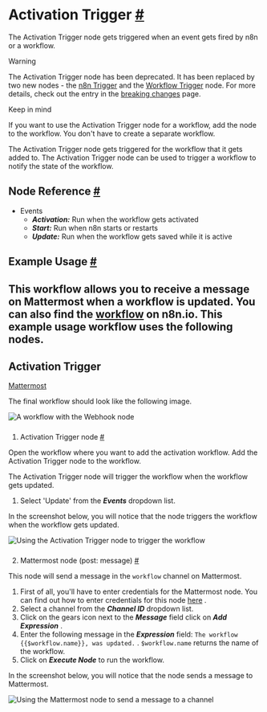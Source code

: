 


 Activation Trigger
 [#](#activation-trigger "Permanent link")
===============================================================



 The Activation Trigger node gets triggered when an event gets fired by n8n or a workflow.
 




 Warning
 



 The Activation Trigger node has been deprecated. It has been replaced by two new nodes - the
 [n8n Trigger](/integrations/builtin/core-nodes/n8n-nodes-base.n8ntrigger/) 
 and the
 [Workflow Trigger](/integrations/builtin/core-nodes/n8n-nodes-base.workflowtrigger/) 
 node. For more details, check out the entry in the
 [breaking changes](https://github.com/n8n-io/n8n/blob/master/packages/cli/BREAKING-CHANGES.md#01170) 
 page.
 





 Keep in mind
 



 If you want to use the Activation Trigger node for a workflow, add the node to the workflow. You don't have to create a separate workflow.
 




 The Activation Trigger node gets triggered for the workflow that it gets added to. The Activation Trigger node can be used to trigger a workflow to notify the state of the workflow.
 



 Node Reference
 [#](#node-reference "Permanent link")
-------------------------------------------------------


* Events
	+ ***Activation:***
	 Run when the workflow gets activated
	+ ***Start:***
	 Run when n8n starts or restarts
	+ ***Update:***
	 Run when the workflow gets saved while it is active



 Example Usage
 [#](#example-usage "Permanent link")
-----------------------------------------------------



 This workflow allows you to receive a message on Mattermost when a workflow is updated. You can also find the
 [workflow](https://n8n.io/workflows/1033) 
 on n8n.io. This example usage workflow uses the following nodes.
-
 Activation Trigger
 -
 [Mattermost](/integrations/builtin/app-nodes/n8n-nodes-base.mattermost/) 




 The final workflow should look like the following image.
 



![A workflow with the Webhook node](https://d33wubrfki0l68.cloudfront.net/8091f5ae6a9c255fe4628c716da4c376a583049c/b97a0/_images/integrations/builtin/core-nodes/activationtrigger/workflow.png)



### 
 1. Activation Trigger node
 [#](#1-activation-trigger-node "Permanent link")



 Open the workflow where you want to add the activation workflow. Add the Activation Trigger node to the workflow.
 



 The Activation Trigger node will trigger the workflow when the workflow gets updated.
 


1. Select 'Update' from the
 ***Events***
 dropdown list.



 In the screenshot below, you will notice that the node triggers the workflow when the workflow gets updated.
 



![Using the Activation Trigger node to trigger the workflow](https://d33wubrfki0l68.cloudfront.net/cddc4a475ac19e5b131edb6abac42699d6015e69/f30df/_images/integrations/builtin/core-nodes/activationtrigger/activationtrigger_node.png)



### 
 2. Mattermost node (post: message)
 [#](#2-mattermost-node-post-message "Permanent link")



 This node will send a message in the
 `workflow` 
 channel on Mattermost.
 


1. First of all, you'll have to enter credentials for the Mattermost node. You can find out how to enter credentials for this node
 [here](/integrations/builtin/credentials/mattermost/) 
 .
2. Select a channel from the
 ***Channel ID***
 dropdown list.
3. Click on the gears icon next to the
 ***Message***
 field click on
 ***Add Expression***
 .
4. Enter the following message in the
 ***Expression***
 field:
 `The workflow {{$workflow.name}}, was updated.` 
 .
 `$workflow.name` 
 returns the name of the workflow.
5. Click on
 ***Execute Node***
 to run the workflow.



 In the screenshot below, you will notice that the node sends a message to Mattermost.
 



![Using the Mattermost node to send a message to a channel](https://d33wubrfki0l68.cloudfront.net/5abb5d93e0a6e27400320240a5a09b0642a27a35/d110b/_images/integrations/builtin/core-nodes/activationtrigger/mattermost_node.png)





